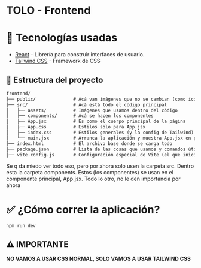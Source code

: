 # TOLO - Frontend

# 🚀 Tecnologías usadas
- [React](https://reactjs.org/) - Librería para construir interfaces de usuario.
- [Tailwind CSS](https://tailwindcss.com/docs) - Framework de CSS

## 📁 Estructura del proyecto

```txt
frontend/
├── public/              # Acá van imágenes que no se cambian (como íconos)
├── src/                 # Acá está todo el código principal
│   ├── assets/          # Imágenes que usamos dentro del código
│   ├── components/      # Acá se hacen los componentes
│   ├── App.jsx          # Es como el cuerpo principal de la página
│   ├── App.css          # Estilos solo para App.jsx
│   ├── index.css        # Estilos generales (y la config de Tailwind)
│   └── main.jsx         # Arranca la aplicación y muestra App.jsx en pantalla
├── index.html           # El archivo base donde se carga todo
├── package.json         # Lista de las cosas que usamos y comandos útiles
├── vite.config.js       # Configuración especial de Vite (el que inicia todo)
```


Se q da miedo ver todo eso, pero por ahora solo usen la carpeta src. Dentro esta la carpeta components. Estos (los componentes) se usan en el componente principal, App.jsx. Todo lo otro, no le den importancia por ahora

# ✅ ¿Cómo correr la aplicación?
`npm run dev`

## ⚠️ IMPORTANTE
**NO VAMOS A USAR CSS NORMAL, SOLO VAMOS A USAR TAILWIND CSS**

